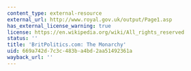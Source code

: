 ```yaml
---
content_type: external-resource
external_url: http://www.royal.gov.uk/output/Page1.asp
has_external_license_warning: true
license: https://en.wikipedia.org/wiki/All_rights_reserved
status: ''
title: 'BritPolitics.com: The Monarchy'
uid: 669a742d-7c3c-483b-a4bd-2aa51492361a
wayback_url: ''
---
```


